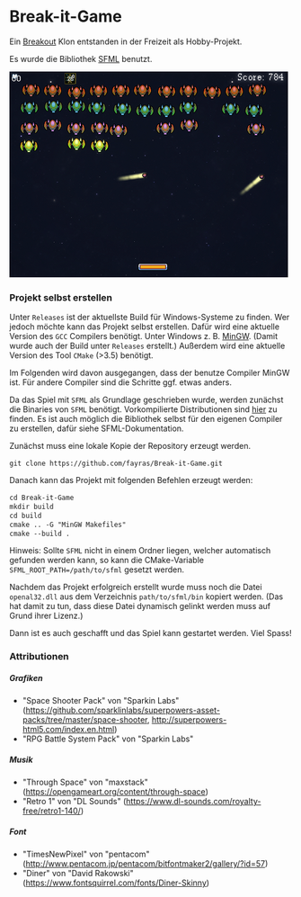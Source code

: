 # Break-it-Game

Ein [Breakout](https://de.wikipedia.org/wiki/Breakout_(Computerspiel)) Klon entstanden in der Freizeit als Hobby-Projekt. 

Es wurde die Bibliothek [SFML](https://www.sfml-dev.org/) benutzt.

![Break It Image](assets/break-it-small.png)

### Projekt selbst erstellen

Unter `Releases` ist der aktuellste Build für Windows-Systeme zu finden. Wer jedoch möchte kann das Projekt selbst erstellen. Dafür wird eine aktuelle Version des `GCC` Compilers benötigt. Unter Windows z. B. [MinGW](https://sourceforge.net/projects/mingw-w64/). (Damit wurde auch der Build unter `Releases` erstellt.) Außerdem wird eine aktuelle Version des Tool `CMake` (>3.5) benötigt.

Im Folgenden wird davon ausgegangen, dass der benutze Compiler MinGW ist. Für andere Compiler sind die Schritte ggf. etwas anders.

Da das Spiel mit `SFML` als Grundlage geschrieben wurde, werden zunächst die Binaries von `SFML` benötigt. Vorkompilierte Distributionen sind [hier](https://www.sfml-dev.org/download/sfml/2.4.2/) zu finden. Es ist auch möglich die Bibliothek selbst für den eigenen Compiler zu erstellen, dafür siehe SFML-Dokumentation. 

Zunächst muss eine lokale Kopie der Repository erzeugt werden.
```
git clone https://github.com/fayras/Break-it-Game.git
```

Danach kann das Projekt mit folgenden Befehlen erzeugt werden:
```
cd Break-it-Game
mkdir build
cd build
cmake .. -G "MinGW Makefiles"
cmake --build .
```

Hinweis: Sollte `SFML` nicht in einem Ordner liegen, welcher automatisch gefunden werden kann, so kann die CMake-Variable `SFML_ROOT_PATH=/path/to/sfml` gesetzt werden.

Nachdem das Projekt erfolgreich erstellt wurde muss noch die Datei `openal32.dll` aus dem Verzeichnis `path/to/sfml/bin` kopiert werden. (Das hat damit zu tun, dass diese Datei dynamisch gelinkt werden muss auf Grund ihrer Lizenz.)

Dann ist es auch geschafft und das Spiel kann gestartet werden. Viel Spass!

### Attributionen

##### Grafiken

- "Space Shooter Pack" von "Sparkin Labs" (https://github.com/sparklinlabs/superpowers-asset-packs/tree/master/space-shooter, http://superpowers-html5.com/index.en.html)
- "RPG Battle System Pack" von "Sparkin Labs"

##### Musik

- "Through Space" von "maxstack" (https://opengameart.org/content/through-space)
- "Retro 1" von "DL Sounds" (https://www.dl-sounds.com/royalty-free/retro1-140/)

##### Font

- "TimesNewPixel" von "pentacom" (http://www.pentacom.jp/pentacom/bitfontmaker2/gallery/?id=57)
- "Diner" von "David Rakowski" (https://www.fontsquirrel.com/fonts/Diner-Skinny)

